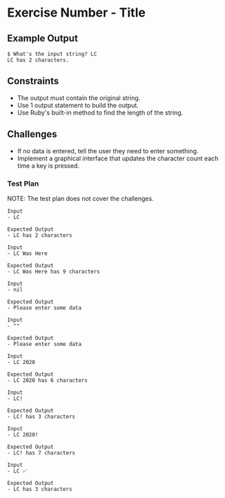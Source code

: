 # Exercise Number - Title

## Example Output

```
$ What's the input string? LC
LC has 2 characters.

```

## Constraints
- The output must contain the original string.
- Use 1 output statement to build the output.
- Use Ruby's built-in method to find the length of the string.

## Challenges
* If no data is entered, tell the user they need to enter something.
* Implement a graphical interface that updates the character count each time a key is pressed.

### Test Plan

NOTE: The test plan does not cover the challenges. 

```
Input
- LC

Expected Output
- LC has 2 characters
```

```
Input
- LC Was Here

Expected Output
- LC Was Here has 9 characters
```

```
Input
- nil

Expected Output
- Please enter some data
```

```
Input
- ""

Expected Output
- Please enter some data
```


```
Input
- LC 2020

Expected Output
- LC 2020 has 6 characters
```

```
Input
- LC!

Expected Output
- LC! has 3 characters
```

```
Input
- LC 2020!

Expected Output
- LC! has 7 characters
```

```
Input
- LC ✅

Expected Output
- LC has 3 characters
```